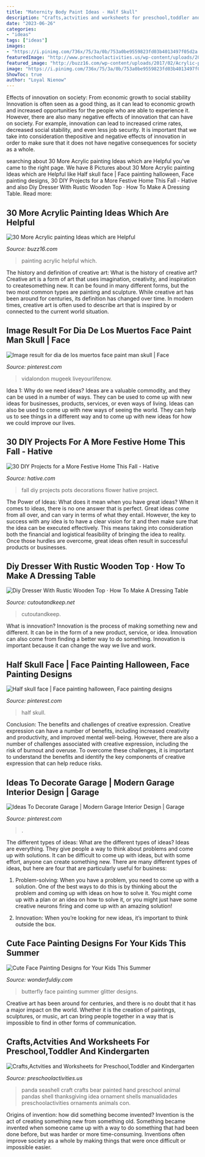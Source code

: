 ```yaml
---
title: "Maternity Body Paint Ideas - Half Skull"
description: "Crafts,actvities and worksheets for preschool,toddler and kindergarten"
date: "2023-06-26"
categories:
- "ideas"
tags: ["ideas"]
images:
- "https://i.pinimg.com/736x/75/3a/0b/753a0be9559823fd03b4013497f05d2a.jpg"
featuredImage: "http://www.preschoolactivities.us/wp-content/uploads/2015/04/seashell-panda-craft.jpg"
featured_image: "http://buzz16.com/wp-content/uploads/2017/02/Acrylic-painting-Ideas-2.jpg"
image: "https://i.pinimg.com/736x/75/3a/0b/753a0be9559823fd03b4013497f05d2a.jpg"
ShowToc: true
author: "Loyal Nienow"
---
```



Effects of innovation on society: From economic growth to social stability
Innovation is often seen as a good thing, as it can lead to economic growth and increased opportunities for the people who are able to experience it. However, there are also many negative effects of innovation that can have on society. For example, innovation can lead to increased crime rates, decreased social stability, and even less job security. It is important that we take into consideration thepositive and negative effects of innovation in order to make sure that it does not have negative consequences for society as a whole.

	

		
searching about 30 More Acrylic painting Ideas which are Helpful you've came to the right page. We have 8 Pictures about 30 More Acrylic painting Ideas which are Helpful like Half skull face | Face painting halloween, Face painting designs, 30 DIY Projects for a More Festive Home This Fall - Hative and also Diy Dresser With Rustic Wooden Top · How To Make A Dressing Table. Read more:
		
    
## 30 More Acrylic Painting Ideas Which Are Helpful

<img loading=lazy src="http://buzz16.com/wp-content/uploads/2017/02/Acrylic-painting-Ideas-2.jpg" onerror="this.onerror=null;this.src='https://tse2.mm.bing.net/th?id=OIP.yjPZdpXBcg9HhFdB2v2AgQHaJ4&amp;pid=15.1';" alt="30 More Acrylic painting Ideas which are Helpful">

_Source: buzz16.com_

>painting acrylic helpful which. 

	

The history and definition of creative art: What is the history of creative art?
Creative art is a form of art that uses imagination, creativity, and inspiration to createsomething new. It can be found in many different forms, but the two most common types are painting and sculpture. While creative art has been around for centuries, its definition has changed over time. In modern times, creative art is often used to describe art that is inspired by or connected to the current world situation.

    
## Image Result For Dia De Los Muertos Face Paint Man Skull | Face

<img loading=lazy src="https://i.pinimg.com/736x/db/95/5d/db955d5043a201edfdc4a2ac7e58a7c3.jpg" onerror="this.onerror=null;this.src='https://tse1.mm.bing.net/th?id=OIP.e9Txi40AqR7fC6cMDtnXsQHaLI&amp;pid=15.1';" alt="Image result for dia de los muertos face paint man skull | Face">

_Source: pinterest.com_

>vidalondon mugeek liveyourlifenow. 

	

Idea 1: Why do we need ideas?
Ideas are a valuable commodity, and they can be used in a number of ways. They can be used to come up with new ideas for businesses, products, services, or even ways of living. Ideas can also be used to come up with new ways of seeing the world. They can help us to see things in a different way and to come up with new ideas for how we could improve our lives.

    
## 30 DIY Projects For A More Festive Home This Fall - Hative

<img loading=lazy src="https://hative.com/wp-content/uploads/2016/09/fall-decorations/30-fall-diy-project.jpg" onerror="this.onerror=null;this.src='https://tse1.mm.bing.net/th?id=OIP.i3pjnbEkD6emC-NogvYWfgHaLG&amp;pid=15.1';" alt="30 DIY Projects for a More Festive Home This Fall - Hative">

_Source: hative.com_

>fall diy projects pots decorations flower hative project. 

	

The Power of Ideas: What does it mean when you have great ideas?
When it comes to ideas, there is no one answer that is perfect. Great ideas come from all over, and can vary in terms of what they entail. However, the key to success with any idea is to have a clear vision for it and then make sure that the idea can be executed effectively. This means taking into consideration both the financial and logistical feasibility of bringing the idea to reality. Once those hurdles are overcome, great ideas often result in successful products or businesses.

    
## Diy Dresser With Rustic Wooden Top · How To Make A Dressing Table

<img loading=lazy src="https://images.coplusk.net/project_images/175149/image/102398_2F2014-06-23-142449-dresser%2B3.jpg" onerror="this.onerror=null;this.src='https://tse4.mm.bing.net/th?id=OIP.ZbBFVpAfgYyF4ABaHnIkQwHaLG&amp;pid=15.1';" alt="Diy Dresser With Rustic Wooden Top · How To Make A Dressing Table">

_Source: cutoutandkeep.net_

>cutoutandkeep. 

	

What is innovation?
Innovation is the process of making something new and different. It can be in the form of a new product, service, or idea. Innovation can also come from finding a better way to do something. Innovation is important because it can change the way we live and work.

    
## Half Skull Face | Face Painting Halloween, Face Painting Designs

<img loading=lazy src="https://i.pinimg.com/736x/21/b9/8c/21b98c4dd2bcb358a4a5bf8297a18894--half-skull-skull-face.jpg" onerror="this.onerror=null;this.src='https://tse3.mm.bing.net/th?id=OIP.FMfAov9tkKzFnw3OYuPChAHaJ4&amp;pid=15.1';" alt="Half skull face | Face painting halloween, Face painting designs">

_Source: pinterest.com_

>half skull. 

	

Conclusion: The benefits and challenges of creative expression.
Creative expression can have a number of benefits, including increased creativity and productivity, and improved mental well-being. However, there are also a number of challenges associated with creative expression, including the risk of burnout and overuse. To overcome these challenges, it is important to understand the benefits and identify the key components of creative expression that can help reduce risks.

    
## Ideas To Decorate Garage | Modern Garage Interior Design | Garage

<img loading=lazy src="https://i.pinimg.com/736x/75/3a/0b/753a0be9559823fd03b4013497f05d2a.jpg" onerror="this.onerror=null;this.src='https://tse4.mm.bing.net/th?id=OIP.r4YlrEhqutHAUVZ4uuwznwHaLH&amp;pid=15.1';" alt="Ideas To Decorate Garage | Modern Garage Interior Design | Garage">

_Source: pinterest.com_

>. 

	

The different types of ideas: What are the different types of ideas?
Ideas are everything. They give people a way to think about problems and come up with solutions. It can be difficult to come up with ideas, but with some effort, anyone can create something new. There are many different types of ideas, but here are four that are particularly useful for business:
1. Problem-solving: When you have a problem, you need to come up with a solution. One of the best ways to do this is by thinking about the problem and coming up with ideas on how to solve it. You might come up with a plan or an idea on how to solve it, or you might just have some creative neurons firing and come up with an amazing solution!

2. Innovation: When you’re looking for new ideas, it’s important to think outside the box.

    
## Cute Face Painting Designs For Your Kids This Summer

<img loading=lazy src="https://cdn.wonderfuldiy.com/wp-content/uploads/2016/06/Glitter-butterfly.jpg" onerror="this.onerror=null;this.src='https://tse2.mm.bing.net/th?id=OIP.D7Sr79GvItKHNjZbxlKgagHaJu&amp;pid=15.1';" alt="Cute Face Painting Designs for Your Kids This Summer">

_Source: wonderfuldiy.com_

>butterfly face painting summer glitter designs. 

	

Creative art has been around for centuries, and there is no doubt that it has a major impact on the world. Whether it is the creation of paintings, sculptures, or music, art can bring people together in a way that is impossible to find in other forms of communication.

    
## Crafts,Actvities And Worksheets For Preschool,Toddler And Kindergarten

<img loading=lazy src="http://www.preschoolactivities.us/wp-content/uploads/2015/04/seashell-panda-craft.jpg" onerror="this.onerror=null;this.src='https://tse1.mm.bing.net/th?id=OIP.AKwz3yN-c-cmJJ65typuBwHaJ4&amp;pid=15.1';" alt="Crafts,Actvities and Worksheets for Preschool,Toddler and Kindergarten">

_Source: preschoolactivities.us_

>panda seashell craft crafts bear painted hand preschool animal pandas shell thanksgiving idea ornament shells manualidades preschoolactivities ornaments animals con. 

	

Origins of invention: how did something become invented?
Invention is the act of creating something new from something old. Something became invented when someone came up with a way to do something that had been done before, but was harder or more time-consuming. Inventions often improve society as a whole by making things that were once difficult or impossible easier.

